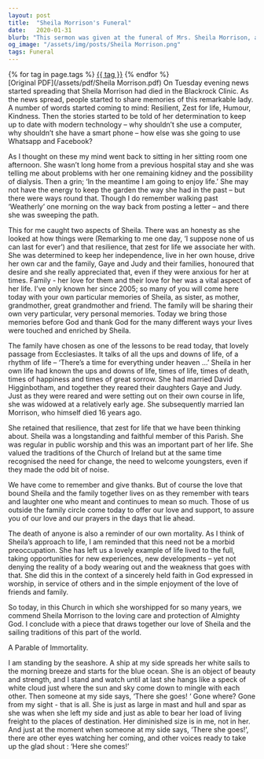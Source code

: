 ```yaml
---
layout: post
title:  "Sheila Morrison's Funeral"
date:   2020-01-31
blurb: "This sermon was given at the funeral of Mrs. Sheila Morrison, a remarkable lady known for her resilience, zest for life, humor, and kindness. She was a longstanding and faithful member of the parish, who embraced modern technology and lived life to the fullest. The sermon reflects on her life, her love for her family, and her faith in God."
og_image: "/assets/img/posts/Sheila Morrison.png"
tags: Funeral
---    
```

<div class="tag-pills">
    {% for tag in page.tags %}
    <a href="{{ site.baseurl }}/tag/{{ tag | slugify }}" class="tag-pill">{{ tag }}</a>
    {% endfor %}
</div>
[Original PDF](/assets/pdf/Sheila Morrison.pdf)
On Tuesday evening news started spreading that Sheila Morrison had died in the Blackrock Clinic. As the news spread, people started to share memories of this remarkable lady. A number of words started coming to mind: Resilient, Zest for life, Humour, Kindness. Then the stories started to be told of her determination to keep up to date with modern technology – why shouldn’t she use a computer, why shouldn’t she have a smart phone – how else was she going to use Whatsapp and Facebook?

As I thought on these my mind went back to sitting in her sitting room one afternoon. She wasn’t long home from a previous hospital stay and she was telling me about problems with her one remaining kidney and the possibility of dialysis. Then a grin; ‘In the meantime I am going to enjoy life.’ She may not have the energy to keep the garden the way she had in the past – but there were ways round that. Though I do remember walking past ‘Weatherly’ one morning on the way back from posting a letter – and there she was sweeping the path.

This for me caught two aspects of Sheila. There was an honesty as she looked at how things were (Remarking to me one day, ‘I suppose none of us can last for ever’) and that resilience, that zest for life we associate her with. She was determined to keep her independence, live in her own house, drive her own car and the family, Gaye and Judy and their families, honoured that desire and she really appreciated that, even if they were anxious for her at times. Family - her love for them and their love for her was a vital aspect of her life. I’ve only known her since 2005; so many of you will come here today with your own particular memories of Sheila, as sister, as mother, grandmother, great grandmother and friend. The family will be sharing their own very particular, very personal memories. Today we bring those memories before God and thank God for the many different ways your lives were touched and enriched by Sheila.

The family have chosen as one of the lessons to be read today, that lovely passage from Ecclesiastes. It talks of all the ups and downs of life, of a rhythm of life – ‘There’s a time for everything under heaven …’ Sheila in her own life had known the ups and downs of life, times of life, times of death, times of happiness and times of great sorrow. She had married David Higginbotham, and together they reared their daughters Gaye and Judy. Just as they were reared and were setting out on their own course in life, she was widowed at a relatively early age. She subsequently married Ian Morrison, who himself died 16 years ago.

She retained that resilience, that zest for life that we have been thinking about. Sheila was a longstanding and faithful member of this Parish. She was regular in public worship and this was an important part of her life. She valued the traditions of the Church of Ireland but at the same time recognised the need for change, the need to welcome youngsters, even if they made the odd bit of noise.

We have come to remember and give thanks. But of course the love that bound Sheila and the family together lives on as they remember with tears and laughter one who meant and continues to mean so much. Those of us outside the family circle come today to offer our love and support, to assure you of our love and our prayers in the days that lie ahead.

The death of anyone is also a reminder of our own mortality. As I think of Sheila’s approach to life, I am reminded that this need not be a morbid preoccupation. She has left us a lovely example of life lived to the full, taking opportunities for new experiences, new developments – yet not denying the reality of a body wearing out and the weakness that goes with that. She did this in the context of a sincerely held faith in God expressed in worship, in service of others and in the simple enjoyment of the love of friends and family.

So today, in this Church in which she worshipped for so many years, we commend Sheila Morrison to the loving care and protection of Almighty God. I conclude with a piece that draws together our love of Sheila and the sailing traditions of this part of the world.

A Parable of Immortality.

I am standing by the seashore.
A ship at my side spreads her white sails to the morning breeze and starts for the blue ocean.
She is an object of beauty and strength, and I stand and watch until at last she hangs like a speck of white cloud just where the sun and sky come down to mingle with each other.
Then someone at my side says, ‘There she goes! ‘
Gone where? Gone from my sight - that is all.
She is just as large in mast and hull and spar as she was when she left my side and just as able to bear her load of living freight to the places of destination.
Her diminished size is in me, not in her.
And just at the moment when someone at my side says, ‘There she goes!’, there are other eyes watching her coming, and other voices ready to take up the glad shout :
‘Here she comes!’
